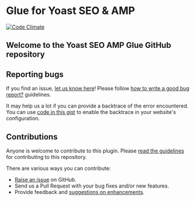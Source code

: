 Glue for Yoast SEO & AMP
========================

[![Code Climate](https://codeclimate.com/repos/56e2c08d6fa4ac2cd1007386/badges/6dc4507cb62dd4ec976d/gpa.svg)](https://codeclimate.com/repos/56e2c08d6fa4ac2cd1007386/feed)

Welcome to the Yoast SEO AMP Glue GitHub repository
---------------------------------------------------

Reporting bugs
----
If you find an issue, [let us know here](https://github.com/yoast/yoastseo-amp/issues/new)! Please follow [how to write a good bug report?](http://kb.yoast.com/article/180-how-to-write-a-good-bug-report) guidelines.

It may help us a lot if you can provide a backtrace of the error encountered. You can use [code in this gist](https://gist.github.com/jrfnl/5925642) to enable the backtrace in your website's configuration.

Contributions
-------------
Anyone is welcome to contribute to this plugin. Please [read the guidelines](https://github.com/yoast/yoastseo-amp/blob/master/CONTRIBUTING.md) for contributing to this
repository.

There are various ways you can contribute:

* [Raise an issue](https://github.com/yoast/yoastseo-amp/issues) on GitHub.
* Send us a Pull Request with your bug fixes and/or new features.
* Provide feedback and [suggestions on enhancements](https://github.com/yoast/yoastseo-amp/issues?direction=desc&labels=Enhancement&page=1&sort=created&state=open).


